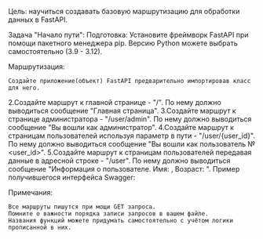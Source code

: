 Цель: научиться создавать базовую маршрутизацию для обработки данных в FastAPI.

Задача "Начало пути":
Подготовка:
Установите фреймворк FastAPI при помощи пакетного менеджера pip. Версию Python можете выбрать самостоятельно (3.9 - 3.12).

Маршрутизация:

    Создайте приложение(объект) FastAPI предварительно импортировав класс для него.

2.Создайте маршрут к главной странице - "/". По нему должно выводиться сообщение "Главная страница".
3.Создайте маршрут к странице администратора - "/user/admin". По нему должно выводиться сообщение "Вы вошли как администратор".
4.Создайте маршрут к страницам пользователей используя параметр в пути - "/user/{user_id}". По нему должно выводиться сообщение "Вы вошли как пользователь № <user_id>".
5.Создайте маршрут к страницам пользователей передавая данные в адресной строке - "/user". По нему должно выводиться сообщение "Информация о пользователе. Имя: <username>, Возраст: <age>".
Пример получившегося интерфейса Swagger:


Примечания:

    Все маршруты пишутся при мощи GET запроса.
    Помните о важности порядка записи запросов в вашем файле.
    Названия функций можете придумать самостоятельно с учётом логики прописанной в них.
